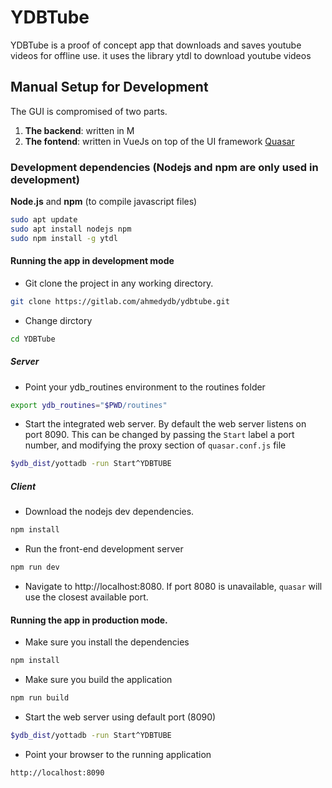 # YDBTube

YDBTube is a proof of concept app that downloads and saves youtube videos for offline use. it uses the library ytdl to download youtube videos

## Manual Setup for Development
The GUI is compromised of two parts. 
 1. **The backend**: written in M
 2. **The fontend**: written in VueJs on top of the UI framework [Quasar](https://quasar.dev/)

### Development dependencies (Nodejs and npm are only used in development)
**Node.js** and **npm** (to compile javascript files)
```bash
sudo apt update
sudo apt install nodejs npm
sudo npm install -g ytdl
```


#### Running the app in development mode
- Git clone the project in any working directory. 
```bash
git clone https://gitlab.com/ahmedydb/ydbtube.git
```

- Change dirctory
```bash
cd YDBTube
```

##### Server
- Point your ydb_routines environment  to the routines folder
```bash
export ydb_routines="$PWD/routines"
```
- Start the integrated web server. 
By default the web server listens on port 8090. This can be changed by passing the ```Start``` label a port number, and modifying the proxy section of ```quasar.conf.js``` file 
```bash
$ydb_dist/yottadb -run Start^YDBTUBE
```

##### Client
- Download the nodejs dev dependencies.
```bash 
npm install
```
- Run the front-end development server
```bash
npm run dev
```
- Navigate to http://localhost:8080. If port 8080 is unavailable, ```quasar``` will use the closest available port.  

#### Running the app in production mode.
- Make sure you install the dependencies
```bash
npm install
```
- Make sure you build the application
 ```bash
 npm run build
 ```
- Start the web server using default port (8090)
```bash
$ydb_dist/yottadb -run Start^YDBTUBE
```

- Point your browser to the running application
```bash
http://localhost:8090
```